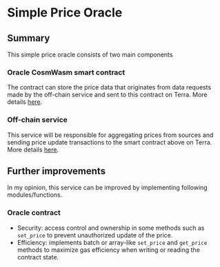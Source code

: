 # Simple Price Oracle

## Summary

This simple price oracle consists of two main components

### Oracle CosmWasm smart contract

The contract can store the price data that originates from data requests made by the off-chain service and sent to this contract on Terra. More details [here](oracle-smart-contract/README.md).

### Off-chain service

This service will be responsible for aggregating prices from sources and sending price update transactions to the smart contract above on Terra. More details [here](off-chain-service/README.md).


## Further improvements

In my opinion, this service can be improved by implementing following modules/functions.

### Oracle contract
- Security: access control and ownership in some methods such as `set_price` to prevent unauthorized update of the price.
- Efficiency: implements batch or array-like `set_price` and `get_price` methods to maximize gas efficiency when writing or reading the contract state.
